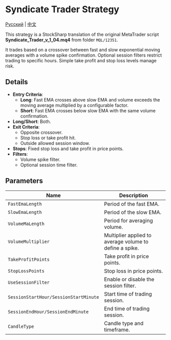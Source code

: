 # Syndicate Trader Strategy
[Русский](README_ru.md) | [中文](README_cn.md)

This strategy is a StockSharp translation of the original MetaTrader script **Syndicate_Trader_v_1_04.mq4** from folder `MQL/12351`.

It trades based on a crossover between fast and slow exponential moving averages with a volume spike confirmation. Optional session filters restrict trading to specific hours. Simple take profit and stop loss levels manage risk.

## Details

- **Entry Criteria**:
  - **Long**: Fast EMA crosses above slow EMA and volume exceeds the moving average multiplied by a configurable factor.
  - **Short**: Fast EMA crosses below slow EMA with the same volume confirmation.
- **Long/Short**: Both.
- **Exit Criteria**:
  - Opposite crossover.
  - Stop loss or take profit hit.
  - Outside allowed session window.
- **Stops**: Fixed stop loss and take profit in price points.
- **Filters**:
  - Volume spike filter.
  - Optional session time filter.

## Parameters

| Name | Description |
|------|-------------|
| `FastEmaLength` | Period of the fast EMA. |
| `SlowEmaLength` | Period of the slow EMA. |
| `VolumeMaLength` | Period for averaging volume. |
| `VolumeMultiplier` | Multiplier applied to average volume to define a spike. |
| `TakeProfitPoints` | Take profit in price points. |
| `StopLossPoints` | Stop loss in price points. |
| `UseSessionFilter` | Enable or disable the session filter. |
| `SessionStartHour/SessionStartMinute` | Start time of trading session. |
| `SessionEndHour/SessionEndMinute` | End time of trading session. |
| `CandleType` | Candle type and timeframe. |

